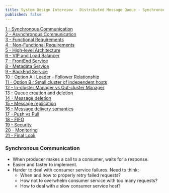 ```yaml
---
title: System Design Interview - Distributed Message Queue - Synchronous Communication
published: false
---
```


[1 - Synchronous Communication](system-design-interview-distributed-message-queue-synchronous-communication)  
[2 - Asynchronous Communication](system-design-interview-distributed-message-queue-asynchronous-communication)  
[3 - Functional Requirements](system-design-interview-distributed-message-queue-functional-requirements)  
[4 - Non-Functional Requirements](system-design-interview-distributed-message-queue-non-functional-requirements)  
[5 - High-level Architecture](system-design-interview-distributed-message-queue-high-level-architecture)  
[6 - VIP and Load Balancer](system-design-interview-distributed-message-queue-vip-and-load-balancer)  
[7 - FrontEnd Service](system-design-interview-distributed-message-queue-frontend-service)  
[8 - Metadata Service](system-design-interview-distributed-message-queue-metadata-service)  
[9 - BackEnd Service](system-design-interview-distributed-message-queue-backend-service)  
[10 - Option A : Leader - Follower Relationship](system-design-interview-distributed-message-queue-option-a-leader-follower-relationship)  
[11 - Option B : Small cluster of independent hosts](system-design-interview-distributed-message-queue-option-b-small-cluster-of-independent-hosts)  
[12 - In-cluster Manager vs Out-cluster Manager](system-design-interview-distributed-message-queue-in-cluster-manager-vs-out-cluster-manager)  
[13 - Queue creation and deletion](system-design-interview-distributed-message-queue-queue-creation-and-deletion)  
[14 - Message deletion](system-design-interview-distributed-message-queue-message-deletion)  
[15 - Message replication](system-design-interview-distributed-message-queue-message-replication)  
[16 - Message delivery semantics](system-design-interview-distributed-message-queue-message-delivery-semantics)  
[17 - Push vs Pull](system-design-interview-distributed-message-queue-push-vs-pull)  
[18 - FIFO](system-design-interview-distributed-message-queue-fifo)  
[19 - Security](system-design-interview-distributed-message-queue-security)  
[20 - Monitoring](system-design-interview-distributed-message-queue-monitoring)  
[21 - Final Look](system-design-interview-distributed-message-queue-final-look)  

### Synchronous Communication
- When producer makes a call to a consumer, waits for a response. 
- Easier and faster to implement. 
- Harder to deal with consumer service failures. Need to think;
  - When and how to properly retry failed requests? 
  - How not to overwhelm consumer service with too many requests?
  - How to deal with a slow consumer service host? 
